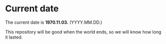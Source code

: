 # Current date

The current date is **1970.11.03.** (YYYY.MM.DD.)

This repository will be good when the world ends, so we will know how long it lasted.